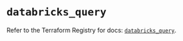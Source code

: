 # `databricks_query`

Refer to the Terraform Registry for docs: [`databricks_query`](https://registry.terraform.io/providers/databricks/databricks/1.60.0/docs/resources/query).
